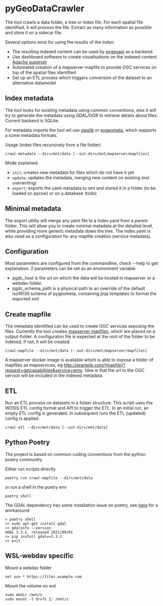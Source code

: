 # pyGeoDataCrawler

The tool crawls a data folder, a tree or index file. For each spatial file identified, it will process the file. Extract as many information as possible and store it on a sidecar file. 

Several options exist for using the results of the index:

- The resulting indexed content can be used by [pygeoapi](http://pygeoapi.io) as a backend.
- Use dashboard software to create visualisations on the indexed content [Apache superset](https://superset.apache.org/)
- Automated creation of a mapserver mapfile to provide OGC services on top of the spatial files identified
- Set up an ETL process which triggers conversion of the dataset to an alternative datamodel


## Index metadata

The tool looks for existing metadata using common conventions, else it will try to generate the metadata 
using GDAL/OGR to retrieve details about files. Current backend is SQLite.

For metadata imports the tool wil use [owslib](https://github.com/geopython/owslib) or [pygeometa](https://github.com/geopython/pygeometa), which supports a some metadata formats. 

Usage (index files recursively from a file folder)

```
crawl-metadata --dir=/mnt/data [--out-dir=/mnt/mapserver/mapfiles]
```

Mode explained:

- `init`; creates new metadata for files which do not have it yet
- `update`; updates the metadata, merging new content on existing (not overwriting)
- `export`; exports the yaml metadata to xml and stored it in a folder (to be loaded on pycsw) or on a database (todo)

## Minimal metadata

The export utility will merge any yaml file to a index.yaml from a parent folder. This will allow you to create minimal metadata at the detailed level, while providing more generic metadata down the tree. The index.yaml is also used as a configuration for any mapfile creation (service metadata).

## Configuration

Most parameters are configured from the commandline, check --help to get explanation.
2 parameters can be set as an environment variable

- pgdc_host is the url on which the data will be hosted in mapserver or a webdav folder.
- pgdc_schema_path is a physical path to an override of the default iso19139 schema of pygeometa, containing jinja templates to format the exported xml

## Create mapfile


The metadata identified can be used to create OGC services exposing the files. Currently the tool creates [mapserver mapfiles](https://www.mapserver.org/mapfile/), which are placed on a output-folder. A configuraton file is expected at the root of the folder to be indexed, if not, it will be created.

```
crawl-mapfile --dir=/mnt/data [--out-dir=/mnt/mapserver/mapfiles]
```

A mapserver docker image is available which is able to expose a folder of mapfiles as mapservices, eg http://example.com/{mapfile}?request=getcapabilities&service=wms.
Idea is that the url to the OGC service will be included in the indexed metadata.

## ETL

Run an ETL process on datasets in a folder structure. This script uses the WOSIS ETL config format and API to trigger the ETL.
In an initial run, an empty ETL config is generated. In subsequent runs the ETL (updated) config is applied.

```
crawl-etl --dir=/mnt/data [--out-dir=/mnt/data]
```

## Python Poetry

The project is based on common coding conventions from the python poetry community.

Either run scripts directly

```
poetry run crawl-mapfile --dir=/mnt/data
```

or run a shell in the poetry env

```
poetry shell
```

The GDAL dependency has some installation issue on poetry, see [here](https://stackoverflow.com/a/70986804) for a workaround

```
> poetry shell
>> sudo apt-get install gdal
>> gdalinfo --version
GDAL 3.3.2, released 2021/09/01
>> pip install gdal==3.3.2
>> exit
```


## WSL-webdav specific

Mount a webdav folder

```
net use * https://files.example.com
```

Mount the volume on wsl

```
sudo mkdir /mnt/z
sudo mount -t drvfs Z: /mnt/z
```

